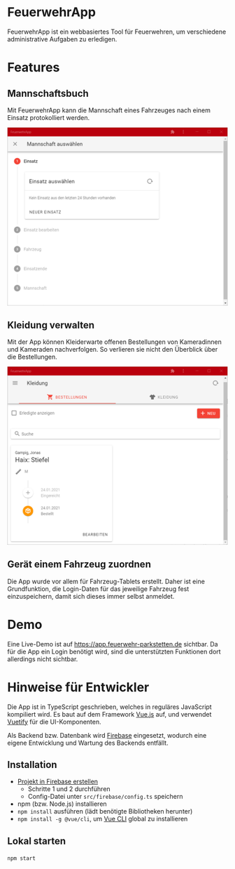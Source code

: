 # FeuerwehrApp

FeuerwehrApp ist ein webbasiertes Tool für Feuerwehren, um verschiedene administrative Aufgaben zu erledigen.

# Features

Mannschaftsbuch
---------------

Mit FeuerwehrApp kann die Mannschaft eines Fahrzeuges nach einem Einsatz protokolliert werden.

![Screenshot des Mannschaftsbuchs](docs/img/screenshot_crew.png)

Kleidung verwalten
------------------

Mit der App können Kleiderwarte offenen Bestellungen von Kameradinnen und Kameraden nachverfolgen. So verlieren sie nicht den Überblick über die Bestellungen.

![Screenshot der Bestellungsübersicht](docs/img/screenshot_clothes_orders.png)

Gerät einem Fahrzeug zuordnen
-----------------------------

Die App wurde vor allem für Fahrzeug-Tablets erstellt. Daher ist eine Grundfunktion, die Login-Daten für das jeweilige Fahrzeug fest einzuspeichern, damit sich dieses immer selbst anmeldet.

# Demo

Eine Live-Demo ist auf https://app.feuerwehr-parkstetten.de sichtbar. Da für die App ein Login benötigt wird, sind die unterstützten Funktionen dort allerdings nicht sichtbar.

# Hinweise für Entwickler

Die App ist in TypeScript geschrieben, welches in reguläres JavaScript kompiliert wird. Es baut auf dem Framework [Vue.js](https://vuejs.org/) auf, und verwendet [Vuetify](https://vuetifyjs.com/) für die UI-Komponenten.

Als Backend bzw. Datenbank wird [Firebase](https://firebase.google.com/) eingesetzt, wodurch eine eigene Entwicklung und Wartung des Backends entfällt.

Installation
------------

- [Projekt in Firebase erstellen](https://firebase.google.com/docs/web/setup)
  - Schritte 1 und 2 durchführen
  - Config-Datei unter `src/firebase/config.ts` speichern
- npm (bzw. Node.js) installieren
- `npm install` ausführen (lädt benötigte Bibliotheken herunter)
- `npm install -g @vue/cli`, um [Vue CLI](https://cli.vuejs.org/) global zu installieren


Lokal starten
-------------

`npm start`
